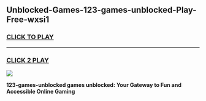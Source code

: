 
## Unblocked-Games-123-games-unblocked-Play-Free-wxsi1
<h3>
<a href="https://premium76.site?title=123-games-unblocked&ref=18A1">CLICK TO PLAY</a></h3>
<hr>

<h3>
<a href="https://premium76.site?title=123-games-unblocked&ref=18A1">CLICK 2 PLAY</a>
  
</h3>

<a href="https://premium76.site?title=123-games-unblocked&ref=18A1"><img src="https://clearcache.store/games.png"></a>


**123-games-unblocked games unblocked: Your Gateway to Fun and Accessible Online Gaming**
